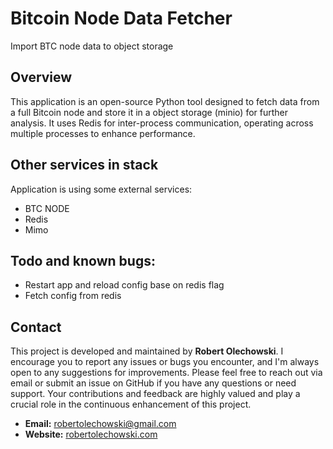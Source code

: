 # Bitcoin Node Data Fetcher 
Import BTC node data to object storage

## Overview
This application is an open-source Python tool designed to fetch data from a full Bitcoin node and store it in a object storage (minio) for further analysis.
It uses Redis for inter-process communication, operating across multiple processes to enhance performance.

## Other services in stack
Application is using some external services:
 - BTC NODE
 - Redis
 - Mimo

## Todo and known bugs:
 - Restart app and reload config base on redis flag
 - Fetch config from redis

## Contact
This project is developed and maintained by **Robert Olechowski**. 
I encourage you to report any issues or bugs you encounter, and I'm always open to any suggestions for improvements. 
Please feel free to reach out via email or submit an issue on GitHub if you have any questions or need support. 
Your contributions and feedback are highly valued and play a crucial role in the continuous enhancement of this project.

- **Email:** [robertolechowski@gmail.com](mailto:robertolechowski@gmail.com)
- **Website:** [robertolechowski.com](https://robertolechowski.com/)